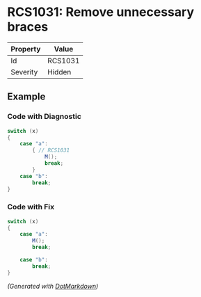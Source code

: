 # RCS1031: Remove unnecessary braces

| Property | Value   |
| -------- | ------- |
| Id       | RCS1031 |
| Severity | Hidden  |

## Example

### Code with Diagnostic

```csharp
switch (x)
{
    case "a":
        { // RCS1031
            M();
            break;
        }
    case "b":
        break;
}
```

### Code with Fix

```csharp
switch (x)
{
    case "a":
        M();
        break;

    case "b":
        break;
}
```


*\(Generated with [DotMarkdown](http://github.com/JosefPihrt/DotMarkdown)\)*
